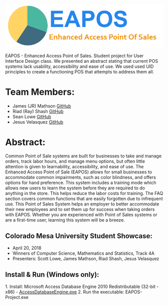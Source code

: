 <p>
    <img src="/Resources/img/EAPOS-LOGO2.png">
</p>

EAPOS - Enhanced Access Point of Sales. Student project for User Interface Design class. We presented an abstract stating that current POS systems lack usability, accessibility and ease of use. We used used UID principles to create a functioning POS that attempts to address them all.

# Team Members:
<ul>
  <li>James (JR) Mathson <a href="https://github.com/sonofmath" target="_blank">GitHub</a></li> 
  <li>Riad (Ray) Shash <a href="https://github.com/Blackbird002" target="_blank">GitHub</a></li>
  <li>Sean Lowe <a href="https://github.com/seanlowe" target="_blank">GitHub</a></li>
  <li>Jesus Velasquez <a href="https://github.com/chewy913" target="_blank">GitHub</a></li>
</ul>

# Abstract:
<p>
Common Point of Sale systems are built for businesses to take and
manage orders, track labor hours, and manage menu options, but often
little attention is given to learnability, accessibility, and ease of use. The
Enhanced Access Point of Sale (EAPOS) allows for small businesses to
accommodate common impairments, such as color blindness, and offers
options for hand preference. This system includes a training mode which
allows new users to learn the system before they are required to do
anything in the store. This helps reduce the labor costs for training. The
FAQ section covers common functions that are easily forgotten due to
infrequent use. This Point of Sales System helps an employer to better
accommodate their new employees and to set them up for success when
taking orders with EAPOS. Whether you are experienced with Point of Sales
systems or are a first-time user, learning this system will be a breeze.
</p>

<h2>Colorado Mesa University Student Showcase:</h2>
<ul>
  <li>April 20, 2018</li>
  <li>Winners of Computer Science, Mathematics and Statistics, Track 4A</li>
  <li>Presenters: Scott Lowe, James Mathson, Riad Shash, Jesus Velasquez</li>
</ul>

<h2> Install & Run (Windows only):</h2>
1. Install: Microsoft Access Database Engine 2010 Redistributable (32-bit - x86)
  - <a href="https://www.microsoft.com/en-us/download/details.aspx?id=13255" target="_blank">AccessDatabaseEngine.exe</a>
2. Run the executable: EAPOS-Project.exe 
